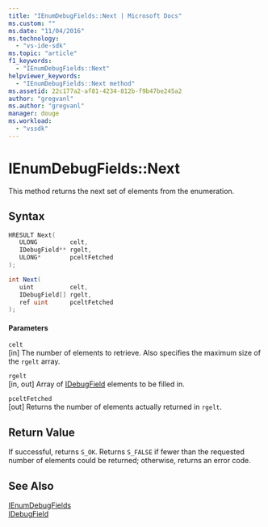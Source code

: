 ```yaml
---
title: "IEnumDebugFields::Next | Microsoft Docs"
ms.custom: ""
ms.date: "11/04/2016"
ms.technology: 
  - "vs-ide-sdk"
ms.topic: "article"
f1_keywords: 
  - "IEnumDebugFields::Next"
helpviewer_keywords: 
  - "IEnumDebugFields::Next method"
ms.assetid: 22c177a2-af81-4234-812b-f9b47be245a2
author: "gregvanl"
ms.author: "gregvanl"
manager: douge
ms.workload: 
  - "vssdk"
---
```

# IEnumDebugFields::Next
This method returns the next set of elements from the enumeration.  
  
## Syntax  
  
```cpp  
HRESULT Next(  
   ULONG         celt,  
   IDebugField** rgelt,  
   ULONG*        pceltFetched  
);  
```  
  
```csharp  
int Next(  
   uint          celt,  
   IDebugField[] rgelt,  
   ref uint      pceltFetched  
);  
```  
  
#### Parameters  
 `celt`  
 [in] The number of elements to retrieve. Also specifies the maximum size of the `rgelt` array.  
  
 `rgelt`  
 [in, out] Array of [IDebugField](../../../extensibility/debugger/reference/idebugfield.md) elements to be filled in.  
  
 `pceltFetched`  
 [out] Returns the number of elements actually returned in `rgelt`.  
  
## Return Value  
 If successful, returns `S_OK`. Returns `S_FALSE` if fewer than the requested number of elements could be returned; otherwise, returns an error code.  
  
## See Also  
 [IEnumDebugFields](../../../extensibility/debugger/reference/ienumdebugfields.md)   
 [IDebugField](../../../extensibility/debugger/reference/idebugfield.md)